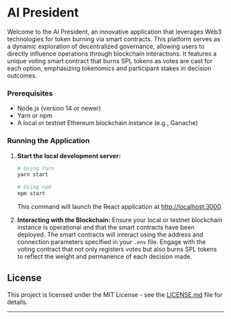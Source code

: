 # AI President

Welcome to the AI President, an innovative application that leverages Web3 technologies for token burning via smart contracts. This platform serves as a dynamic exploration of decentralized governance, allowing users to directly influence operations through blockchain interactions. It features a unique voting smart contract that burns SPL tokens as votes are cast for each option, emphasizing tokenomics and participant stakes in decision outcomes.

### Prerequisites
- Node.js (version 14 or newer)
- Yarn or npm
- A local or testnet Ethereum blockchain instance (e.g., Ganache)

### Running the Application

1. **Start the local development server:**
   ```bash
   # Using Yarn
   yarn start

   # Using npm
   npm start
   ```
   This command will launch the React application at [http://localhost:3000](http://localhost:3000).

2. **Interacting with the Blockchain:**
   Ensure your local or testnet blockchain instance is operational and that the smart contracts have been deployed. The smart contracts will interact using the address and connection parameters specified in your `.env` file. Engage with the voting contract that not only registers votes but also burns SPL tokens to reflect the weight and permanence of each decision made.

## License

This project is licensed under the MIT License - see the [LICENSE.md](LICENSE.md) file for details.

---
